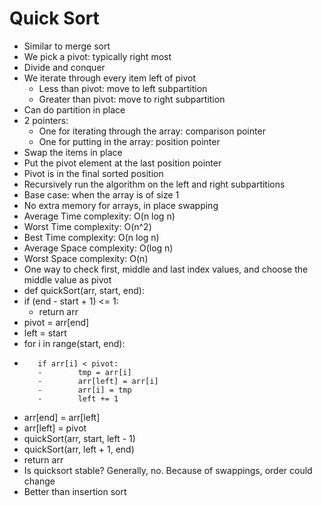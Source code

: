 # Quick Sort

- Similar to merge sort
- We pick a pivot: typically right most
- Divide and conquer
- We iterate through every item left of pivot
  - Less than pivot: move to left subpartition
  - Greater than pivot: move to right subpartition
- Can do partition in place
- 2 pointers:
  - One for iterating through the array: comparison pointer
  - One for putting in the array: position pointer
- Swap the items in place
- Put the pivot element at the last position pointer
- Pivot is in the final sorted position
- Recursively run the algorithm on the left and right subpartitions
- Base case: when the array is of size 1
- No extra memory for arrays, in place swapping
- Average Time complexity: O(n log n)
- Worst Time complexity: O(n^2)
- Best Time complexity: O(n log n)
- Average Space complexity: O(log n)
- Worst Space complexity: O(n)
- One way to check first, middle and last index values, and choose the middle value as pivot
- def quickSort(arr, start, end):
-    if (end - start + 1) <= 1:
     -    return arr
-    pivot = arr[end]
-    left = start
-    for i in range(start, end):
-        if arr[i] < pivot:
         -        tmp = arr[i]
         -        arr[left] = arr[i]
         -        arr[i] = tmp
         -        left += 1
-    arr[end] = arr[left]
-    arr[left] = pivot
-    quickSort(arr, start, left - 1)
-    quickSort(arr, left + 1, end)
-    return arr
-    Is quicksort stable? Generally, no. Because of swappings, order could change
-    Better than insertion sort